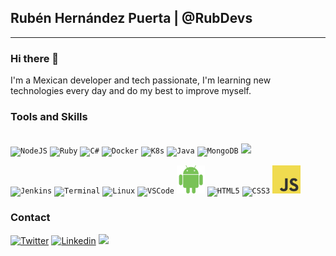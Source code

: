 ## Rubén Hernández Puerta | @RubDevs
___

### Hi there 👋

I'm a Mexican developer and tech passionate, I'm learning new technologies every day and do my best to improve myself.

### Tools and Skills

<br>
<code><img title="NodeJS" height="60" src="https://img.icons8.com/color/48/000000/nodejs.png"/></code>
<code><img title="Ruby" height="60" src="https://img.icons8.com/officexs/80/000000/php-logo.png"/></code>
<code><img title="C#" height="60" src="https://img.icons8.com/color/48/000000/c-sharp-logo.png"/></code>
<code><img title="Docker" height="60" src="https://img.icons8.com/color/48/000000/docker.png"/></code>
<code><img title="K8s" height="60" src="https://img.icons8.com/color/48/000000/kubernetes.png"/></code>
<code><img title="Java" height="60" src="https://img.icons8.com/color/48/000000/java-coffee-cup-logo.png"/></code>
<code><img title="MongoDB" height="50" src="https://img.icons8.com/color/48/000000/mongodb.png"/></code>
<code><img src="https://img.icons8.com/ios-filled/50/000000/mysql-logo.png"/></code>

<code><img title="Jenkins" height="60" src="https://img.icons8.com/color/48/000000/jenkins.png"/></code>
<code><img title="Terminal" src="https://img.icons8.com/fluent/48/000000/console.png"/></code>
<code><img title="Linux" src="https://img.icons8.com/color/48/000000/linux.png"/></code>
<code><img title="VSCode" height="50" src="https://img.icons8.com/fluent/48/000000/visual-studio-code-2019.png"/></code>
<code><img title="Android Studio" height="45" src="https://raw.githubusercontent.com/github/explore/80688e429a7d4ef2fca1e82350fe8e3517d3494d/topics/android/android.png"></code>
<code><img title="HTML5" height="50" src="https://img.icons8.com/color/48/000000/html-5.png"/></code>
<code><img title="CSS3" height="50" src="https://img.icons8.com/color/48/000000/css3.png"/></code>
<code><img title="JavaScript" height="45" src="https://raw.githubusercontent.com/github/explore/80688e429a7d4ef2fca1e82350fe8e3517d3494d/topics/javascript/javascript.png"></code>
<br>

### Contact

[<img title="Twitter" src="https://img.icons8.com/color/48/000000/twitter-circled.png"/>][twitter]
[<img title="Linkedin" src="https://img.icons8.com/color/48/000000/linkedin-circled.png"/>][linkedin]
[<img src="https://img.icons8.com/color/48/000000/domain--v1.png"/>][website]

[website]: https://rubdevs.com/
[twitter]: https://twitter.com/RubDevs
[linkedin]: https://www.linkedin.com/in/rubdevs/


<!--
**RubDevs/RubDevs** is a ✨ _special_ ✨ repository because its `README.md` (this file) appears on your GitHub profile.

Here are some ideas to get you started:

- 🔭 I’m currently working on ...
- 🌱 I’m currently learning ...
- 👯 I’m looking to collaborate on ...
- 🤔 I’m looking for help with ...
- 💬 Ask me about ...
- 📫 How to reach me: ...
- 😄 Pronouns: ...
- ⚡ Fun fact: ...
-->
